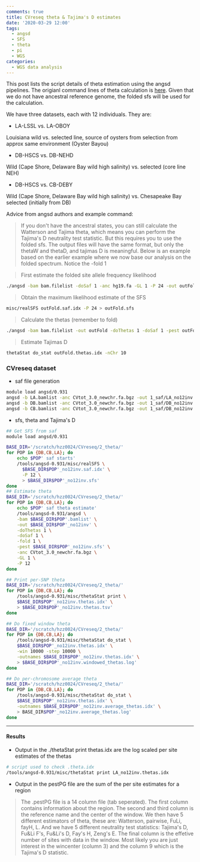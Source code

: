 ```yaml
---
comments: true
title: CVreseq theta & Tajima's D estimates 
date: '2020-03-29 12:00'
tags:
  - angsd
  - SFS
  - theta
  - pi
  - WGS
categories:
  - WGS data analysis
---
```


This post lists the script details of theta estimation using the angsd pipelines. The origianl command lines of theta calculation is [here](http://www.popgen.dk/angsd/index.php/Thetas,Tajima,Neutrality_tests). Given that we do not have ancestral reference genome, the folded sfs will be used for the calculation. 

We have three datasets, each with 12 individuals. They are:

- LA-LSSL vs. LA-OBOY

Louisiana wild vs. selected line, source of oysters from selection from approx same environment (Oyster Bayou)

- DB-HSCS vs. DB-NEHD

Wild (Cape Shore, Delaware Bay wild high salinity) vs. selected (core line NEH)

- DB-HSCS vs. CB-DEBY

Wild (Cape Shore, Delaware Bay wild high salinity) vs. Chesapeake Bay selected (initially from DB)

Advice from angsd authors and example command:

> If you don't have the ancestral states, you can still calculate the Watterson and Tajima theta, which means you can perform the Tajima's D neutrality test statistic. But this requires you to use the folded sfs. The output files will have the same format, but only the thetaW and thetaD, and tajimas D is meaningful. Below is an example based on the earlier example where we now base our analysis on the folded spectrum. Notice the -fold 1

> First estimate the folded site allele frequency likelihood
```sh
./angsd -bam bam.filelist -doSaf 1 -anc hg19.fa -GL 1 -P 24 -out outFold -fold 1
```

> Obtain the maximum likelihood estimate of the SFS
```sh
misc/realSFS outFold.saf.idx -P 24 > outFold.sfs
```

> Calculate the thetas (remember to fold)
```sh
./angsd -bam bam.filelist -out outFold -doThetas 1 -doSaf 1 -pest outFold.sfs -anc hg19.fa -GL 1 -fold 1
```

> Estimate Tajimas D
```sh
thetaStat do_stat outFold.thetas.idx -nChr 10 
```

### CVreseq dataset

- saf file generation

```sh
module load angsd/0.931
angsd -b LA.bamlist -anc CVtot_3.0_newchr.fa.bgz -out 1_saf/LA_no12inv -dosaf 1 -doDepth 1 -doCounts 1 -GL 1 -P 16 -fold 1
angsd -b DB.bamlist -anc CVtot_3.0_newchr.fa.bgz -out 1_saf/DB_no12inv -dosaf 1 -doDepth 1 -doCounts 1 -GL 1 -P 16 -fold 1
angsd -b CB.bamlist -anc CVtot_3.0_newchr.fa.bgz -out 1_saf/DB_no12inv -dosaf 1 -doDepth 1 -doCounts 1 -GL 1 -P 16 -fold 1
```
- sfs, theta and Tajima's D

```sh
## Get SFS from saf 
module load angsd/0.931

BASE_DIR='/scratch/hzz0024/CVreseq/2_theta/'
for POP in {DB,CB,LA}; do
    echo $POP' saf starts'
    /tools/angsd-0.931/misc/realSFS \
      $BASE_DIR$POP'_no12inv.saf.idx' \
      -P 12 \
      > $BASE_DIR$POP'_no12inv.sfs'
done
## Estimate theta
BASE_DIR='/scratch/hzz0024/CVreseq/2_theta/'
for POP in {DB,CB,LA}; do
    echo $POP' saf theta estimate'
    /tools/angsd-0.931/angsd \
    -bam $BASE_DIR$POP'.bamlist' \
    -out $BASE_DIR$POP'_no12inv' \
    -doThetas 1 \
    -doSaf 1 \
    -fold 1 \
    -pest $BASE_DIR$POP'_no12inv.sfs' \
    -anc CVtot_3.0_newchr.fa.bgz \
    -GL 1 \
    -P 12
done

## Print per-SNP theta
BASE_DIR='/scratch/hzz0024/CVreseq/2_theta/'
for POP in {DB,CB,LA}; do
    /tools/angsd-0.931/misc/thetaStat print \
    $BASE_DIR$POP'_no12inv.thetas.idx' \
    > $BASE_DIR$POP'_no12inv.thetas.tsv'
done

## Do fixed window theta
BASE_DIR='/scratch/hzz0024/CVreseq/2_theta/'
for POP in {DB,CB,LA}; do
    /tools/angsd-0.931/misc/thetaStat do_stat \
    $BASE_DIR$POP'_no12inv.thetas.idx' \
    -win 10000 -step 10000 \
    -outnames $BASE_DIR$POP'_no12inv.thetas.idx' \
    > $BASE_DIR$POP'_no12inv.windowed_thetas.log'
done

## Do per-chromosome average theta
BASE_DIR='/scratch/hzz0024/CVreseq/2_theta/'
for POP in {DB,CB,LA}; do
    /tools/angsd-0.931/misc/thetaStat do_stat \
    $BASE_DIR$POP'_no12inv.thetas.idx' \
    -outnames $BASE_DIR$POP'_no12inv.average_thetas.idx' \
    > BASE_DIR$POP'_no12inv.average_thetas.log'
done
```
---
#### Results

- Output in the ./thetaStat print thetas.idx are the log scaled per site estimates of the thetas     

```sh
# script used to check .theta.idx
/tools/angsd-0.931/misc/thetaStat print LA_no12inv.thetas.idx
```
- Output in the pestPG file are the sum of the per site estimates for a region   

> The .pestPG file is a 14 column file (tab seperated). The first column contains information about the region. The second and third column is the reference name and the center of the window. We then have 5 different estimators of theta, these are: Watterson, pairwise, FuLi, fayH, L. And we have 5 different neutrality test statistics: Tajima's D, Fu&Li F's, Fu&Li's D, Fay's H, Zeng's E. The final column is the effetive number of sites with data in the window. Most likely you are just interest in the wincenter (column 3) and the column 9 which is the Tajima's D statistic.



 






